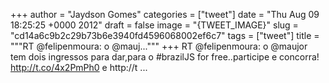 
+++
author = "Jaydson Gomes"
categories = ["tweet"]
date = "Thu Aug 09 18:25:25 +0000 2012"
draft = false
image = "{TWEET_IMAGE}"
slug = "cd14a6c9b2c29b73b6e3940fd4596068002ef6c7"
tags = ["tweet"]
title = """RT @felipenmoura: o @mauj..."""
+++
RT @felipenmoura: o @maujor tem dois ingressos para dar,para o #brazilJS for free..participe e concorra! http://t.co/4x2PmPh0 e http://t ...
